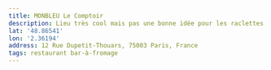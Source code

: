 ```yaml
---
title: MONBLEU Le Comptoir
description: Lieu très cool mais pas une bonne idée pour les raclettes. On mange sur des poufs…
lat: '48.86541'
lon: '2.36194'
address: 12 Rue Dupetit-Thouars, 75003 Paris, France
tags: restaurant bar-à-fromage
---
```

